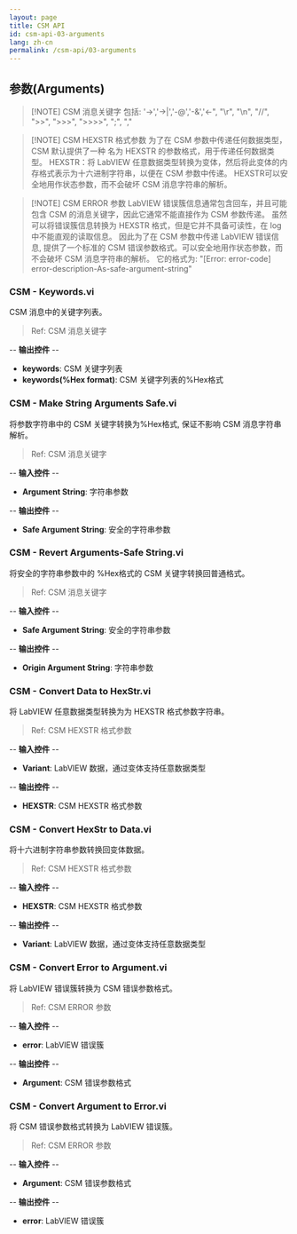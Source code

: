 ```yaml
---
layout: page
title: CSM API
id: csm-api-03-arguments
lang: zh-cn
permalink: /csm-api/03-arguments
---
```


## 参数(Arguments)

> [!NOTE] CSM 消息关键字
> 包括: '->','->|','-@','-&','<-", "\r", "\n", "//", ">>", ">>>", ">>>>", ";", ","

> [!NOTE] CSM HEXSTR 格式参数
> 为了在 CSM 参数中传递任何数据类型，CSM 默认提供了一种 名为 HEXSTR 的参数格式，用于传递任何数据类型。
> HEXSTR：将 LabVIEW 任意数据类型转换为变体，然后将此变体的内存格式表示为十六进制字符串，以便在 CSM 参数中传递。
> HEXSTR可以安全地用作状态参数，而不会破坏 CSM 消息字符串的解析。

> [!NOTE] CSM ERROR 参数
> LabVIEW 错误簇信息通常包含回车，并且可能包含 CSM 的消息关键字，因此它通常不能直接作为 CSM 参数传递。
> 虽然可以将错误簇信息转换为 HEXSTR 格式，但是它并不具备可读性，在 log 中不能直观的读取信息。
> 因此为了在 CSM 参数中传递 LabVIEW 错误信息, 提供了一个标准的 CSM 错误参数格式。可以安全地用作状态参数，而不会破坏 CSM 消息字符串的解析。
> 它的格式为: "[Error: error-code] error-description-As-safe-argument-string"

### CSM - Keywords.vi

CSM 消息中的关键字列表。

> Ref: CSM 消息关键字

-- <b>输出控件</b> --
- <b>keywords</b>: CSM 关键字列表
- <b>keywords(%Hex format)</b>: CSM 关键字列表的%Hex格式

### CSM - Make String Arguments Safe.vi

将参数字符串中的 CSM 关键字转换为%Hex格式, 保证不影响 CSM 消息字符串解析。

> Ref: CSM 消息关键字

-- <b>输入控件</b> --
- <b>Argument String</b>: 字符串参数

-- <b>输出控件</b> --
- <b>Safe Argument String</b>: 安全的字符串参数

### CSM - Revert Arguments-Safe String.vi

将安全的字符串参数中的 %Hex格式的 CSM 关键字转换回普通格式。

> Ref: CSM 消息关键字

-- <b>输入控件</b> --
- <b>Safe Argument String</b>:  安全的字符串参数

-- <b>输出控件</b> --
- <b>Origin Argument String</b>: 字符串参数

### CSM - Convert Data to HexStr.vi

将 LabVIEW 任意数据类型转换为为 HEXSTR 格式参数字符串。

> Ref: CSM HEXSTR 格式参数

-- <b>输入控件</b> --
- <b>Variant</b>: LabVIEW 数据，通过变体支持任意数据类型

-- <b>输出控件</b> --
- <b>HEXSTR</b>: CSM HEXSTR 格式参数

### CSM - Convert HexStr to Data.vi

将十六进制字符串参数转换回变体数据。

> Ref: CSM HEXSTR 格式参数

-- <b>输入控件</b> --
- <b>HEXSTR</b>: CSM HEXSTR 格式参数

-- <b>输出控件</b> --
- <b>Variant</b>: LabVIEW 数据，通过变体支持任意数据类型

### CSM - Convert Error to Argument.vi

将 LabVIEW 错误簇转换为 CSM 错误参数格式。

> Ref: CSM ERROR 参数

-- <b>输入控件</b> --
- <b>error</b>: LabVIEW 错误簇

-- <b>输出控件</b> --
- <b>Argument</b>: CSM 错误参数格式

### CSM - Convert Argument to Error.vi

将 CSM 错误参数格式转换为 LabVIEW 错误簇。

> Ref: CSM ERROR 参数

-- <b>输入控件</b> --
- <b>Argument</b>: CSM 错误参数格式

-- <b>输出控件</b> --
- <b>error</b>: LabVIEW 错误簇
